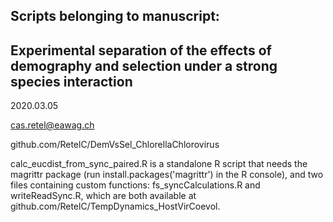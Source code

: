 ## Scripts belonging to manuscript: 
## Experimental separation of the effects of demography and selection under a strong species interaction

2020.03.05

cas.retel@eawag.ch

github.com/RetelC/DemVsSel_ChlorellaChlorovirus

calc_eucdist_from_sync_paired.R is a standalone R script that needs the magrittr package 
(run install.packages('magrittr') in the R console), and two files containing custom functions: 
fs_syncCalculations.R and writeReadSync.R, which are both available at github.com/RetelC/TempDynamics_HostVirCoevol. 

